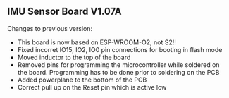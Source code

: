 ## IMU Sensor Board V1.07A

Changes to previous version:

* This board is now based on ESP-WROOM-O2, not S2!!
* Fixed incorret IO15, IO2, IO0 pin connections for booting in flash mode
* Moved inductor to the top of the board
* Removed pins for programming the microcontroller while soldered on the board. Programming has to be done prior to soldering on the PCB
* Added powerplane to the bottom of the PCB
* Correct pull up on the Reset pin which is active low